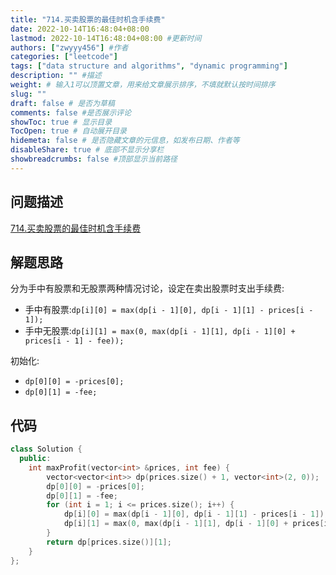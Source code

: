 ```yaml
---
title: "714.买卖股票的最佳时机含手续费"
date: 2022-10-14T16:48:04+08:00
lastmod: 2022-10-14T16:48:04+08:00 #更新时间
authors: ["zwyyy456"] #作者
categories: ["leetcode"]
tags: ["data structure and algorithms", "dynamic programming"]
description: "" #描述
weight: # 输入1可以顶置文章，用来给文章展示排序，不填就默认按时间排序
slug: ""
draft: false # 是否为草稿
comments: false #是否展示评论
showToc: true # 显示目录
TocOpen: true # 自动展开目录
hidemeta: false # 是否隐藏文章的元信息，如发布日期、作者等
disableShare: true # 底部不显示分享栏
showbreadcrumbs: false #顶部显示当前路径
---
```

## 问题描述
[714.买卖股票的最佳时机含手续费](https://leetcode.cn/problems/best-time-to-buy-and-sell-stock-with-transaction-fee/)

## 解题思路
分为手中有股票和无股票两种情况讨论，设定在卖出股票时支出手续费:
- 手中有股票:`dp[i][0] = max(dp[i - 1][0], dp[i - 1][1] - prices[i - 1]);`
- 手中无股票:`dp[i][1] = max(0, max(dp[i - 1][1], dp[i - 1][0] + prices[i - 1] - fee));`

初始化:
- `dp[0][0] = -prices[0];`
- `dp[0][1] = -fee;`

## 代码
```cpp
class Solution {
  public:
    int maxProfit(vector<int> &prices, int fee) {
        vector<vector<int>> dp(prices.size() + 1, vector<int>(2, 0));
        dp[0][0] = -prices[0];
        dp[0][1] = -fee;
        for (int i = 1; i <= prices.size(); i++) {
            dp[i][0] = max(dp[i - 1][0], dp[i - 1][1] - prices[i - 1]);
            dp[i][1] = max(0, max(dp[i - 1][1], dp[i - 1][0] + prices[i - 1] - fee));
        }
        return dp[prices.size()][1];
    }
};
```


